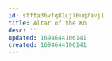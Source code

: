```yaml
---
id: stfta36vfq81ujl6uq7avj1
title: Altar of the Kn
desc: ''
updated: 1694644106141
created: 1694644106141
---
```

